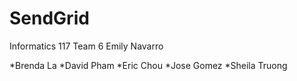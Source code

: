# SendGrid
Informatics 117 Team 6
Emily Navarro

*Brenda La
*David Pham
*Eric Chou
*Jose Gomez
*Sheila Truong

